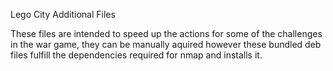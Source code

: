 Lego City Additional Files

These files are intended to speed up the actions for some of the challenges in the war game, they can be manually aquired however these bundled deb files fulfill the dependencies required for nmap and installs it.
